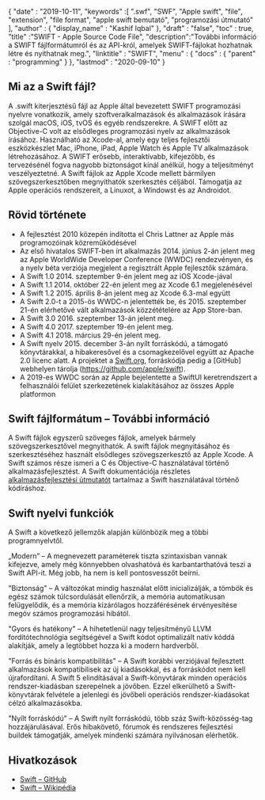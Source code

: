 {
  "date" : "2019-10-11",
  "keywords" :[ ".swf", "SWF", "Apple swift", "file", "extension", "file format", "apple swift bemutató", "programozási útmutató" ],
  "author" : {
    "display_name" : "Kashif Iqbal"
},
  "draft" : "false",
  "toc" : true,
  "title" :"SWIFT - Apple Source Code File",
  "description":"További információ a SWIFT fájlformátumról és az API-król, amelyek SWIFT-fájlokat hozhatnak létre és nyithatnak meg.",
  "linktitle" : "SWIFT",
  "menu" : {
    "docs" : {
      "parent" : "programming"
}
},
  "lastmod" : "2020-09-10"
}

## Mi az a Swift fájl?

A .swift kiterjesztésű fájl az Apple által bevezetett SWIFT programozási nyelvre vonatkozik, amely szoftveralkalmazások és alkalmazások írására szolgál macOS, iOS, tvOS és egyéb rendszerekre. A SWIFT előtt az Objective-C volt az elsődleges programozási nyelv az alkalmazások írásához. Használható az Xcode-al, amely egy teljes fejlesztői eszközkészlet Mac, iPhone, iPad, Apple Watch és Apple TV alkalmazások létrehozásához. A SWIFT erősebb, interaktívabb, kifejezőbb, és tervezésénél fogva nagyobb biztonságot kínál anélkül, hogy a teljesítményt veszélyeztetné. A Swift fájlok az Apple Xcode mellett bármilyen szövegszerkesztőben megnyithatók szerkesztés céljából. Támogatja az Apple operációs rendszereit, a Linuxot, a Windowst és az Androidot.

## Rövid története

* A fejlesztést 2010 közepén indította el Chris Lattner az Apple más programozóinak közreműködésével
* Az első hivatalos SWIFT-ben írt alkalmazás 2014. június 2-án jelent meg az Apple WorldWide Developer Conference (WWDC) rendezvényen, és a nyelv béta verziója megjelent a regisztrált Apple fejlesztők számára.
* A Swift 1.0 2014. szeptember 9-én jelent meg az iOS Xcode-jával
* A Swift 1.1 2014. október 22-én jelent meg az Xcode 6.1 megjelenésével
* A Swift 1.2 2015. április 8-án jelent meg az Xcode 6.3-mal együtt
* A Swift 2.0-t a 2015-ös WWDC-n jelentették be, és 2015. szeptember 21-én elérhetővé vált alkalmazások közzétételére az App Store-ban.
* A Swift 3.0 2016. szeptember 13-án jelent meg.
* A Swift 4.0 2017. szeptember 19-én jelent meg.
* A Swift 4.1 2018. március 29-én jelent meg.
* A Swift nyelv 2015. december 3-án nyílt forráskódú, a támogató könyvtárakkal, a hibakeresővel és a csomagkezelővel együtt az Apache 2.0 licenc alatt. A projektet a [Swift.org](https://swift.org/), forráskódja pedig a [GitHub] webhelyen tárolja (https://github.com/apple/swift).
* A 2019-es WWDC során az Apple bejelentette a SwiftUI keretrendszert a felhasználói felület szerkezetének kialakításához az összes Apple platformon

## Swift fájlformátum – További információ

A Swift fájlok egyszerű szöveges fájlok, amelyek bármely szövegszerkesztővel megnyithatók. A swift fájlok megnyitásához és szerkesztéséhez használt elsődleges szövegszerkesztő az Apple Xcode. A Swift számos része ismeri a C és Objective-C használatával történő alkalmazásfejlesztést. A Swift dokumentációja részletes [alkalmazásfejlesztési útmutatót](https://docs.swift.org/swift-book/documentation/the-swift-programming-language/thebasics/) tartalmaz a Swift használatával történő kódíráshoz.

## Swift nyelvi funkciók

A Swift a következő jellemzők alapján különbözik meg a többi programnyelvtől.

„Modern” – A megnevezett paraméterek tiszta szintaxisban vannak kifejezve, amely még könnyebben olvashatóvá és karbantarthatóvá teszi a Swift API-it. Még jobb, ha nem is kell pontosvesszőt beírni.

"Biztonság" – A változókat mindig használat előtt inicializálják, a tömbök és egész számok túlcsordulását ellenőrzik, a memória automatikusan felügyelődik, és a memória kizárólagos hozzáférésének érvényesítése megóv számos programozási hibától.

"Gyors és hatékony" – A hihetetlenül nagy teljesítményű LLVM fordítótechnológia segítségével a Swift kódot optimalizált natív kóddá alakítják, amely a legtöbbet hozza ki a modern hardverből.

"Forrás és bináris kompatibilitás" – A Swift korábbi verziójával fejlesztett alkalmazások kompatibilisek az új kiadásokkal, és a forráskódot nem kell újrafordítani. A Swift 5 elindításával a Swift-könyvtárak minden operációs rendszer-kiadásban szerepelnek a jövőben. Ezzel elkerülhető a Swift-könyvtárak felvétele a jelenlegi és jövőbeli operációs rendszer-kiadásokat célzó alkalmazásokba.

"Nyílt forráskódú" – A Swift nyílt forráskódú, több száz Swift-közösség-tag hozzájárulásával. Erős hibakövető, fórumok és rendszeres fejlesztési buildek támogatják, amelyek mindenki számára nyilvánosan elérhetők.

## Hivatkozások
* [Swift – GitHub](https://github.com/apple/swift)
* [Swift – Wikipédia](https://en.wikipedia.org/wiki/Swift_(programming_language))

